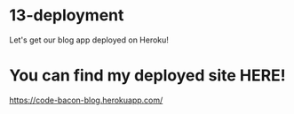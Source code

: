 # 13-deployment
Let's get our blog app deployed on Heroku!

# You can find my deployed site HERE!
https://code-bacon-blog.herokuapp.com/
